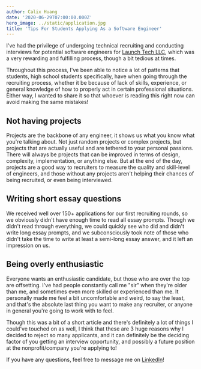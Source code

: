 ```yaml
---
author: Calix Huang
date: '2020-06-29T07:00:00.000Z'
hero_image: ../static/application.jpg
title: 'Tips For Students Applying As a Software Engineer'
---
```


I've had the privilege of undergoing technical recruiting and conducting interviews for potential software engineers for [Launch Tech LLC](https://www.launchtechllc.com/), which was a very rewarding and fulfilling process, though a bit tedious at times.

Throughout this process, I've been able to notice a lot of patterns that students, high school students specifically, have when going through the recruiting process, whether it be because of lack of skills, experience, or general knowledge of how to properly act in certain professional situations. Either way, I wanted to share it so that whoever is reading this right now can avoid making the same mistakes!

## Not having projects
Projects are the backbone of any engineer, it shows us what you know what you're talking about. Not just random projects or complex projects, but projects that are actually useful and are tethered to your personal passions. There will always be projects that can be improved in terms of design, complexity, implementation, or anything else. But at the end of the day, projects are a good way to recruiters to measure the quality and skill-level of engineers, and those without any projects aren't helping their chances of being recruited, or even being interviewed.

## Writing short essay questions
We received well over 150+ applications for our first recruiting rounds, so we obviously didn't have enough time to read all essay prompts. Though we didn't read through everything, we could quickly see who did and didn't write long essay prompts, and we subconsciously took note of those who didn't take the time to write at least a semi-long essay answer, and it left an impression on us.

## Being overly enthusiastic
Everyone wants an enthusiastic candidate, but those who are over the top are offsetting. I've had people constantly call me "sir" when they're older than me, and sometimes even more skilled or experienced than me. It personally made me feel a bit uncomfortable and weird, to say the least, and that's the absolute last thing you want to make any recruiter, or anyone in general you're going to work with to feel.

Though this was a bit of a short article and there's definitely a lot of things I could've touched on as well, I think that these are 3 huge reasons why I decided to reject so many applicants, and it can definitely be the deciding factor of you getting an interview opportunity, and possibly a future position at the nonprofit/company you're applying to!

If you have any questions, feel free to message me on [LinkedIn](https://www.linkedin.com/in/calix-huang/)!
